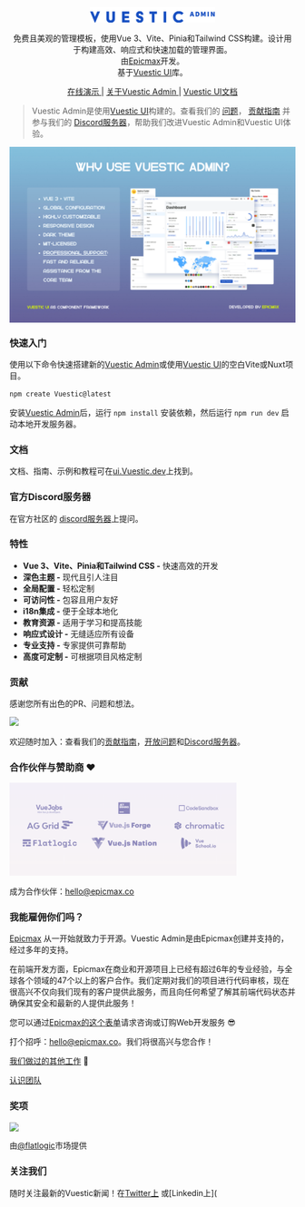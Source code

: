 <p align="center">
  <a href="https://Vuestic.dev" target="_blank">
    <img alt="Vuestic UI Logo" width="220" src="./.github/assets/Vuestic-admin-logo.png">
  </a>
</p>

<p align="center">
  免费且美观的管理模板，使用Vue 3、Vite、Pinia和Tailwind CSS构建。设计用于构建高效、响应式和快速加载的管理界面。</br>
  由<a href="https://epicmax.co">Epicmax</a>开发。</br>
  基于<a href="https://ui.Vuestic.dev">Vuestic UI</a>库。
</p>

<p align="center">
  <a href="https://admin-demo.Vuestic.dev"> 在线演示 </a> |
  <a href="https://admin-landing.Vuestic.dev/"> 关于Vuestic Admin </a> |
  <a href="https://ui.Vuestic.dev/">Vuestic UI文档</a>
</p>

> Vuestic Admin是使用[Vuestic UI](https://ui.Vuestic.dev)构建的。查看我们的
> <a href="https://github.com/epicmaxco/Vuestic-ui/issues">问题</a>，
> <a href="https://ui.Vuestic.dev/en/contribution/guide">贡献指南</a> 并参与我们的
> <a href="https://discord.gg/jTKTjj2weV">Discord服务器</a>，帮助我们改进Vuestic Admin和Vuestic UI体验。

<p align="center">
  <a href="https://admin.Vuestic.dev" target="_blank">
    <img src="./public/Vuestic-admin-image.png" align="center" width="888px"/>
  </a>
</p>

### 快速入门

使用以下命令快速搭建新的[Vuestic Admin](admin-demo.Vuestic.ui)或使用[Vuestic UI](ui.Vuestic.dev)的空白Vite或Nuxt项目。

```bash
npm create Vuestic@latest
```

安装[Vuestic Admin](admin.Vuestic.ui)后，运行 `npm install` 安装依赖，然后运行 `npm run dev` 启动本地开发服务器。

### 文档

文档、指南、示例和教程可在[ui.Vuestic.dev](https://ui.Vuestic.dev)上找到。

### 官方Discord服务器

在官方社区的 [discord服务器](https://discord.gg/jTKTjj2weV)上提问。

### 特性

- **Vue 3、Vite、Pinia和Tailwind CSS -** 快速高效的开发
- **深色主题 -** 现代且引人注目
- **全局配置 -** 轻松定制
- **可访问性 -** 包容且用户友好
- **i18n集成 -** 便于全球本地化
- **教育资源 -** 适用于学习和提高技能
- **响应式设计 -** 无缝适应所有设备
- **专业支持 -** 专家提供可靠帮助
- **高度可定制 -** 可根据项目风格定制

### 贡献

感谢您所有出色的PR、问题和想法。

<a href="https://github.com/epicmaxco/Vuestic-admin/graphs/contributors">
<img src="https://opencollective.com/Vuestic-admin/contributors.svg?width=890&button=false" />
</a>
<br>

欢迎随时加入：查看我们的<a href="https://ui.Vuestic.dev/en/contribution/guide">贡献指南</a>，[开放问题](https://github.com/epicmaxco/Vuestic-ui/issues)和[Discord服务器](https://discord.gg/jTKTjj2weV)。

### 合作伙伴与赞助商 ❤️

<img src="./.github/assets/sponsors.png" loading="lazy" alt="Epicmax, vuejobs, ag-grid, flatlogic, browserstack and jetbrains" width="400px">

成为合作伙伴：[hello@epicmax.co](mailto:hello@epicmax.co)

### 我能雇佣你们吗？

[Epicmax](https://epicmax.co) 从一开始就致力于开源。Vuestic Admin是由Epicmax创建并支持的，经过多年的支持。

在前端开发方面，Epicmax在商业和开源项目上已经有超过6年的专业经验，与全球各个领域的47个以上的客户合作。我们定期对我们的项目进行代码审核，现在很高兴不仅向我们现有的客户提供此服务，而且向任何希望了解其前端代码状态并确保其安全和最新的人提供此服务！

您可以通过[Epicmax的这个表单](https://epicmax.co/contacts)请求咨询或订购Web开发服务 😎

打个招呼：<a href="mailto:hello@epicmax.co">hello@epicmax.co</a>。我们将很高兴与您合作！

[我们做过的其他工作](https://epicmax.co) 🤘

[认识团队](https://ui.Vuestic.dev/introduction/team)

### 奖项

<a href="https://flatlogic.com/templates/Vuestic-vue-free-admin" target="_blank">
    <img src="https://i.imgur.com/ZeQPZ3Q.png" align="center" width="150px"/>
</a>
<p>
  由<a href="https://flatlogic.com/templates/Vuestic-vue-free-admin" target="_blank">@flatlogic</a>市场提供
</p>

### 关注我们

随时关注最新的Vuestic新闻！在[Twitter上](https://twitter.com/Vuestic_ui)
或[Linkedin上](
